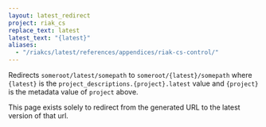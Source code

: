 ```yaml
---
layout: latest_redirect
project: riak_cs
replace_text: latest
latest_text: "{latest}"
aliases:
  - "/riakcs/latest/references/appendices/riak-cs-control/"
---
```


Redirects `someroot/latest/somepath` to `someroot/{latest}/somepath` 
where `{latest}` is the `project_descriptions.{project}.latest` value
and `{project}` is the metadata value of `project` above.

This page exists solely to redirect from the generated URL to the latest version of
that url.



